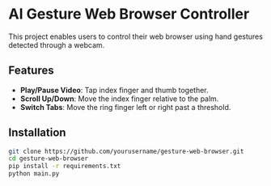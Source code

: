 # AI Gesture Web Browser Controller

This project enables users to control their web browser using hand gestures detected through a webcam.

## Features
- **Play/Pause Video**: Tap index finger and thumb together.
- **Scroll Up/Down**: Move the index finger relative to the palm.
- **Switch Tabs**: Move the ring finger left or right past a threshold.

## Installation
```bash
git clone https://github.com/yourusername/gesture-web-browser.git
cd gesture-web-browser
pip install -r requirements.txt
python main.py
